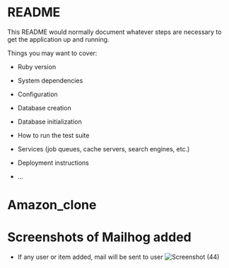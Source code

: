 # README

This README would normally document whatever steps are necessary to get the
application up and running.

Things you may want to cover:

* Ruby version

* System dependencies

* Configuration

* Database creation

* Database initialization

* How to run the test suite

* Services (job queues, cache servers, search engines, etc.)

* Deployment instructions

* ...
# Amazon_clone
# Screenshots of Mailhog added 
- If any user or item added, mail will be sent to user
![Screenshot (44)](https://user-images.githubusercontent.com/75951357/153711835-286dd1ea-1903-4ccc-978a-7afa8c8fcfa3.png)
